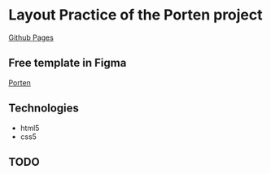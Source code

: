 # Layout Practice of the Porten project

<a href="https://vivalavoka.github.io/porten/" target="_blank">Github Pages</a>

## Free template in Figma

<a href="https://www.figma.com/file/xHjAxd90oUnfpTQ5NZnSoz/" target="_blank">Porten</a>

## Technologies

- html5
- css5

## TODO

